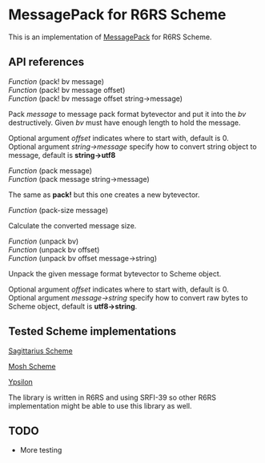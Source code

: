 MessagePack for R6RS Scheme
========

This is an implementation of [MessagePack](http://msgpack.org/) for 
R6RS Scheme.

API references
--------

_Function_ (pack! bv message)   
_Function_ (pack! bv message offset)   
_Function_ (pack! bv message offset string->message)

Pack *message* to message pack format bytevector and put it into the
*bv* destructively. Given *bv* must have enough length to hold the message.

Optional argument *offset* indicates where to start with, default is 0.  
Optional argument *string->message* specify how to convert string object
to message, default is **string->utf8**

_Function_ (pack message)   
_Function_ (pack message string->message)

The same as **pack!** but this one creates a new bytevector.

_Function_ (pack-size message)

Calculate the converted message size.

_Function_ (unpack bv)   
_Function_ (unpack bv offset)  
_Function_ (unpack bv offset message->string)

Unpack the given message format bytevector to Scheme object.

Optional argument *offset* indicates where to start with, default is 0.  
Optional argument *message->string* specify how to convert raw bytes to
Scheme object, default is **utf8->string**.

Tested Scheme implementations
--------

[Sagittarius Scheme](http://code.google.com/p/sagittarius-scheme/)

[Mosh Scheme](http://code.google.com/p/mosh-scheme/)

[Ypsilon](http://code.google.com/p/ypsilon/)


The library is written in R6RS and using SRFI-39 so other R6RS
implementation might be able to use this library as well.


TODO
--------

* More testing


